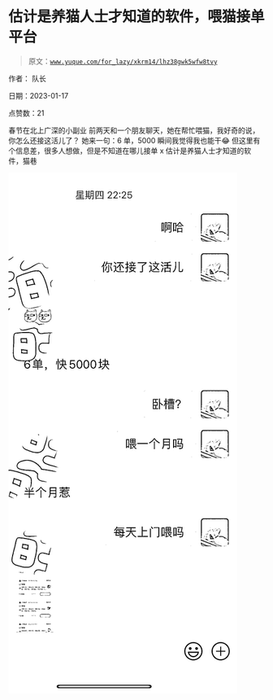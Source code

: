 # 估计是养猫人士才知道的软件，喂猫接单平台

> 原文：[`www.yuque.com/for_lazy/xkrm14/lhz38gwk5wfw8tvy`](https://www.yuque.com/for_lazy/xkrm14/lhz38gwk5wfw8tvy)

作者： 队长 

日期：2023-01-17 

点赞数：21 

春节在北上广深的小副业 前两天和一个朋友聊天，她在帮忙喂猫，我好奇的说，你怎么还接这活儿了？ 她来一句：6 单，5000 瞬间我觉得我也能干😂 但这里有个信息差，很多人想做，但是不知道在哪儿接单 x 估计是养猫人士才知道的软件，猫巷 

![](img/e5bdfbcbdd1e7294c801bcc5feddb607.png) 

